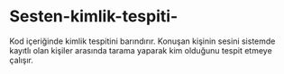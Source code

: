 # Sesten-kimlik-tespiti-
Kod içeriğinde kimlik tespitini barındırır. Konuşan kişinin sesini sistemde kayıtlı olan kişiler arasında tarama yaparak kim olduğunu tespit etmeye çalışır.
